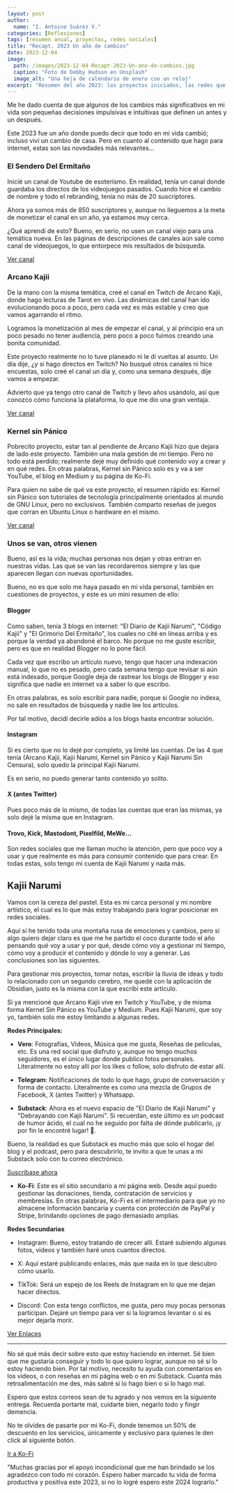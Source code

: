 ```yaml
---
layout: post
author:
  name: "I. Antoine Suárez V."
categories: [Reflexiones]
tags: [resumen anual, proyectos, redes sociales]
title: "Recapt. 2023 Un año de cambios"
date: 2023-12-04
image:
  path: /images/2023-12-04-Recapt-2023-Un-ano-de-cambios.jpg
  caption: "Foto de Debby Hudson en Unsplash"
  image_alt: "Una hoja de calendario de enero con un reloj"
excerpt: "Resumen del año 2023: los proyectos iniciados, las redes que se quedaron y los aprendizajes que marcaron un antes y un después en el mundo de Kajii Narumi."
---
```



Me he dado cuenta de que algunos de los cambios más significativos en mi vida son pequeñas decisiones impulsivas e intuitivas que definen un antes y un después.

Este 2023 fue un año donde puedo decir que todo en mi vida cambió; incluso viví un cambio de casa. Pero en cuanto al contenido que hago para internet, estas son las novedades más relevantes...


### El Sendero Del Ermitaño

Inicié un canal de Youtube de esoterismo. En realidad, tenía un canal donde guardaba los directos de los videojuegos pasados. Cuando hice el cambio de nombre y todo el rebranding, tenía no más de 20 suscriptores.

Ahora ya somos más de 850 suscriptores y, aunque no lleguemos a la meta de monetizar el canal en un año, ya estamos muy cerca.

¿Qué aprendí de esto? Bueno, en serio, no usen un canal viejo para una temática nueva. En las páginas de descripciones de canales aún sale como canal de videojuegos, lo que entorpece mis resultados de búsqueda.

[Ver canal](https://youtube.com/channel/UCviiwWWhyZPn4IZtDZhAvlw?sub_confirmation=1)

### Arcano Kajii

De la mano con la misma temática, creé el canal en Twitch de Arcano Kajii, donde hago lecturas de Tarot en vivo. Las dinámicas del canal han ido evolucionando poco a poco, pero cada vez es más estable y creo que vamos agarrando el ritmo.

Logramos la monetización al mes de empezar el canal, y al principio era un poco pesado no tener audiencia, pero poco a poco fuimos creando una bonita comunidad.

Este proyecto realmente no lo tuve planeado ni le di vueltas al asunto. Un día dije, ¿y si hago directos en Twitch? No busqué otros canales ni hice encuestas, solo creé el canal un día y, como una semana después, dije vamos a empezar.

Advierto que ya tengo otro canal de Twitch y llevo años usándolo, así que conozco cómo funciona la plataforma, lo que me dio una gran ventaja.

[Ver canal](https://www.twitch.tv/arcanokajii)

### Kernel sin Pánico

Pobrecito proyecto, estar tan al pendiente de Arcano Kajii hizo que dejara de lado este proyecto. También una mala gestión de mi tiempo. Pero no todo está perdido; realmente dejé muy definido qué contenido voy a crear y en qué redes. En otras palabras, Kernel sin Pánico solo es y va a ser YouTube, el blog en Medium y su página de Ko-Fi.

Para quien no sabe de qué va este proyecto, el resumen rápido es: Kernel sin Pánico son tutoriales de tecnología principalmente orientados al mundo de GNU Linux, pero no exclusivos. También comparto reseñas de juegos que corran en Ubuntu Linux o hardware en el mismo.

[Ver canal](https://www.youtube.com/channel/UCPjT4JmZglYBRGkD1DtUJrg?sub_confirmation=1)

### Unos se van, otros vienen

Bueno, así es la vida; muchas personas nos dejan y otras entran en nuestras vidas. Las que se van las recordaremos siempre y las que aparecen llegan con nuevas oportunidades.

Bueno, no es que solo me haya pasado en mi vida personal, también en cuestiones de proyectos, y este es un mini resumen de ello:

#### Blogger

Como saben, tenía 3 blogs en internet: "El Diario de Kajii Narumi", "Código Kajii" y "El Grimorio Del Ermitaño", los cuales no cité en líneas arriba y es porque la verdad ya abandoné el barco. No porque no me guste escribir, pero es que en realidad Blogger no lo pone fácil.

Cada vez que escribo un artículo nuevo, tengo que hacer una indexación manual, lo que no es pesado, pero cada semana tengo que revisar si aún está indexado, porque Google deja de rastrear los blogs de Blogger y eso significa que nadie en internet va a saber lo que escribo.

En otras palabras, es solo escribir para nadie, porque si Google no indexa, no sale en resultados de búsqueda y nadie lee los artículos.

Por tal motivo, decidí decirle adiós a los blogs hasta encontrar solución.

#### Instagram

Si es cierto que no lo dejé por completo, ya limité las cuentas. De las 4 que tenía (Arcano Kajii, Kajii Narumi, Kernel sin Pánico y Kajii Narumi Sin Censura), solo quedo la principal Kajii Narumi.

Es en serio, no puedo generar tanto contenido yo solito.

#### X (antes Twitter)

Pues poco más de lo mismo, de todas las cuentas que eran las mismas, ya solo dejé la misma que en Instagram.

#### Trovo, Kick, Mastodont, Pixelfild, MeWe...

Son redes sociales que me llaman mucho la atención, pero que poco voy a usar y que realmente es más para consumir contenido que para crear. En todas estas, solo tengo mi cuenta de Kajii Narumi y nada más.

## Kajii Narumi

Vamos con la cereza del pastel. Esta es mi carca personal y mi nombre artístico, el cual es lo que más estoy trabajando para lograr posicionar en redes sociales.

Aquí sí he tenido toda una montaña rusa de emociones y cambios, pero si algo quiero dejar claro es que me he partido el coco durante todo el año pensando qué voy a usar y por qué, desde cómo voy a gestionar mi tiempo, cómo voy a producir el contenido y dónde lo voy a generar. Las conclusiones son las siguientes.

Para gestionar mis proyectos, tomar notas, escribir la lluvia de ideas y todo lo relacionado con un segundo cerebro, me quedé con la aplicación de Obsidian, justo es la misma con la que escribí este artículo.

Si ya mencioné que Arcano Kajii vive en Twitch y YouTube, y de misma forma Kernel Sin Pánico es YouTube y Medium. Pues Kajii Narumi, que soy yo, también solo me estoy limitando a algunas redes.

**Redes Principales:**

- **Vero**: Fotografías, Videos, Música que me gusta, Reseñas de películas, etc. Es una red social que disfruto y, aunque no tengo muchos seguidores, es el único lugar donde publico fotos personales. Literalmente no estoy allí por los likes o follow, solo disfruto de estar allí.
    
- **Telegram**: Notificaciones de todo lo que hago, grupo de conversación y forma de contacto. Literalmente es como una mezcla de Grupos de Facebook, X (antes Twitter) y Whatsapp.
    
- **Substack**: Ahora es el nuevo espacio de "El Diario de Kajii Narumi" y "Debrayando con Kajii Narumi". Si recuerdan, este último es un podcast de humor ácido, el cual no he seguido por falta de dónde publicarlo, ¡y por fin le encontré lugar! 🥳.
    

Bueno, la realidad es que Substack es mucho más que solo el hogar del blog y el podcast, pero para descubrirlo, te invito a que te unas a mi Substack solo con tu correo electrónico.

[Suscríbase ahora](https://kajiinarumi.substack.com/subscribe?)

- **Ko-Fi**: Este es el sitio secundario a mi página web. Desde aquí puedo gestionar las donaciones, tienda, contratación de servicios y membresías. En otras palabras, Ko-Fi es el intermediario para que yo no almacene información bancaria y cuenta con protección de PayPal y Stripe, brindando opciones de pago demasiado amplias.
    

**Redes Secundarias**

- Instagram: Bueno, estoy tratando de crecer allí. Estaré subiendo algunas fotos, videos y también haré unos cuantos directos.
    
- X: Aquí estaré publicando enlaces, más que nada en lo que descubro cómo usarlo.
    
- TikTok: Será un espejo de los Reels de Instagram en lo que me dejan hacer directos.
    
- Discord: Con esta tengo conflictos, me gusta, pero muy pocas personas participan. Dejaré un tiempo para ver si la logramos levantar o si es mejor dejarla morir.
    

[Ver Enlaces](https://linktr.ee/kajiinarumi)

---

No sé qué más decir sobre esto que estoy haciendo en internet. Sé bien que me gustaría conseguir y todo lo que quiero lograr, aunque no sé si lo estoy haciendo bien. Por tal motivo, necesito tu ayuda con comentarios en los videos, o con reseñas en mi página web o en mi Substack. Cuanta más retroalimentación me des, más sabré si lo hago bien o si lo hago mal.

Espero que estos correos sean de tu agrado y nos vemos en la siguiente entrega. Recuerda portarte mal, cuidarte bien, negarlo todo y fingir demencia.

No te olvides de pasarte por mi Ko-Fi, donde tenemos un 50% de descuento en los servicios, únicamente y exclusivo para quienes le den click al siguiente botón.

[Ir a Ko-Fi](https://ko-fi.com/kajiinarumi/link/YULE23SUBSTACK)

"Muchas gracias por el apoyo incondicional que me han brindado se los agradezco con todo mi corazón. Espero haber marcado tu vida de forma productiva y positiva este 2023, si no lo logré espero este 2024 lograrlo."

